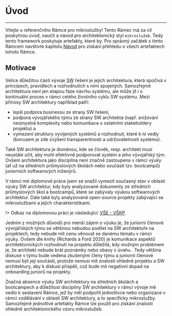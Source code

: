 # Úvod
---

Vítejte u referenčního Rámce pro mikroslužby! Tento Rámec má za cíl poskytnou úvod, naučit a návod pro architektonický styl `mikroslužeb`. Tedy tento framework poskytuje artefakty, které by. Pro správný začátek s tímto Rámcem navštivte kapitolu [Návod](./framework/guide) pro získání přehledu o všech artefaktech tohoto Rámce.

## Motivace
Velice důležitou částí vývoje <abbr title="software, softwarový, softwarové">SW</abbr> řešení je jejich architektura, která spočívá v principech, pravidlech a rozhodnutích s nimi spojených. Samozřejmě architektura není jen etapou fáze návrhu systému, ale může jít i o kontinuální proces v rámci celého životního cyklu SW systému. Mezi přínosy SW architektury například patří:

- lepší podpora businessu ze strany SW řešení,
- podpora vývojářského týmu ze strany SW architekta (např. snižování neúmyslné komplexity nebo komunikace s ostatními stakeholdery projektu) a
- vymezení struktury vyvíjených systémů a rozhodnutí, které k ní vedly (bonusem je zde zvýšení transparentnosti a udržovatelnosti systému).

Také SW architektura je doménou, kde se člověk, resp. architekt musí neustále učit, aby mohl efektivně podporovat systém a jeho vývojářský tým. Ovšem architektura jako disciplína není značně zastoupena v rámci výuky (ať už na středních průmyslových školách nebo součástí tzv. bootcampů) juniorních softwarových inženýrů.

V rámci mé diplomové práce jsem se snažil vymezit současný stav v oblasti výuky SW architektur, kdy byly analyzované dokumenty ze středních průmyslových škol a bootcampů, které se zabývaly výukou softwarových architektur. Dále také byly analyzované open-source projekty zabývající se mikroslužbami a jejich charakteristikami.

!> Odkaz na diplomovou práci je následující: [VŠE - VŠKP](https://vskp.vse.cz/91457_ramec-pro-podporu-vyuky-mikrosluzeb?author=Moudrý&type=Diplomová+práce&page=1 "Rámec pro podporu výuky mikroslužeb").

Jedním z možných důvodů pro menší zájem o výuku je, že juniorní členové vývojářských týmu  se většinou nebudou podílet na SW architektuře na projektech, tedy nebude mít cenu věnovat se danému tématu v rámci výuky. Ovšem dle knihy (Richards a Ford 2020) je komunikace aspektů architektonických rozhodnutí na projektu důležitá, kdy možným problémem je, že architekt nebude brát poznámky nebo obavy v úvahu . Tedy většina diskuse v týmu bude vedena zkušenými členy týmu a juniorní členové nemusí být její součástí, protože nemusí mít znalosti ohledně projektu a SW architektury, aby k diskusi přispěli, což bude mít negativní dopad na onboarding juniorů na projekty.

Značná absence výuky SW architektury na středních školách a bootcampech a důležitost disciplíny SW architektury v rámci vývoje mě vedlo k sestavení Rámce, jež by měl podpořit jednotlivce nebo organizace v rámci vzdělávání v oblasti SW architektury, a to specificky mikroslužby. Samozřejmě jednotlivé artefakty Rámce lze použít pro získání znalostí ohledně architektonického vzoru mikroslužeb.
